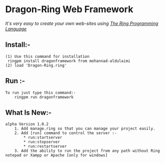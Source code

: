 # Dragon-Ring Web Framework
_It's very easy to create your own web-sites using [The Ring Programming Language](http://ring-lang.net)_

## Install:-
	(1) Use this command for installation 
	 ringpm install dragonframework from mohannad-aldulaimi
	(2) load 'Dragon-Ring.ring'

## Run :-
	To run just type this command:-
		ringpm run dragonframework
## What Is New:-
	alpha Version 1.0.2
		1. Add manage.ring so that you can manage your project easily.
		2. Add [run] command to control the server :-
			* run:startserver
			* run:stopserver
			* run:restartserver 
		3. Add the ability to run the project from any path without Ring notepad or Xampp or Apache [only for windows]
